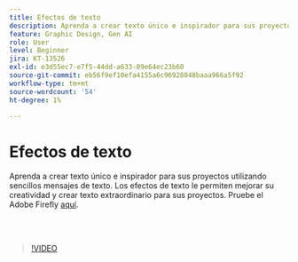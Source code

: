 ```yaml
---
title: Efectos de texto
description: Aprenda a crear texto único e inspirador para sus proyectos utilizando sencillos mensajes de texto
feature: Graphic Design, Gen AI
role: User
level: Beginner
jira: KT-13526
exl-id: e3d55ec7-e7f5-44dd-a633-09e64ec23b60
source-git-commit: eb56f9ef10efa4155a6c96928048baaa966a5f92
workflow-type: tm+mt
source-wordcount: '54'
ht-degree: 1%

---
```


# Efectos de texto

Aprenda a crear texto único e inspirador para sus proyectos utilizando sencillos mensajes de texto. Los efectos de texto le permiten mejorar su creatividad y crear texto extraordinario para sus proyectos. Pruebe el Adobe Firefly [aquí](https://firefly.adobe.com/).

<br> 

>[!VIDEO](https://video.tv.adobe.com/v/3432214?quality=12&learn=on&hidetitle=true&captions=spa)
